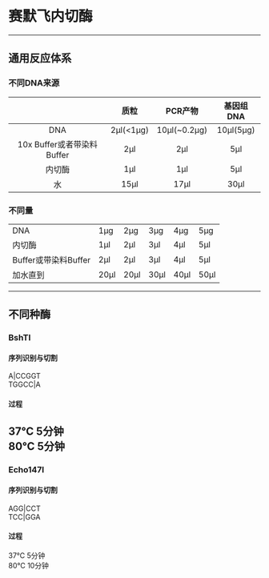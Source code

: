 # 赛默飞内切酶
***
## 通用反应体系
### 不同DNA来源
|                       |    质粒     |    PCR产物     |  基因组DNA   |
|:---------------------:|:---------:|:------------:|:---------:|
|          DNA          | 2μl(<1μg) | 10μl(~0.2μg) | 10μl(5μg) |
| 10x Buffer或者带染料Buffer |    2μl    |     2μl      |    5μl    |
|          内切酶          |    1μl    |     1μl      |    5μl    |
|           水           |   15μl    |     17μl     |   30μl    |
### 不同量
<table>
<tr><td>DNA</td><td>1μg</td><td>2μg</td><td>3μg</td><td>4μg</td><td>5μg</td></tr>
<tr><td>内切酶</td><td>1μl</td><td>2μl</td><td>3μl</td><td>4μl</td><td>5μl</td></tr>
<tr><td>Buffer或带染料Buffer</td><td>2μl</td><td>2μl</td><td>3μl</td><td>4μl</td><td>5μl</td></tr>
<tr><td>加水直到</td><td>20μl</td><td>20μl</td><td>30μl</td><td>40μl</td><td>50μl</td></tr>
</table>

***
## 不同种酶
### BshTⅠ
#### 序列识别与切割
A|CCGGT  
TGGCC|A
#### 过程
37℃ 5分钟  
80℃ 5分钟
---
### Echo147Ⅰ
#### 序列识别与切割
AGG|CCT  
TCC|GGA
#### 过程
37℃ 5分钟  
80℃ 10分钟